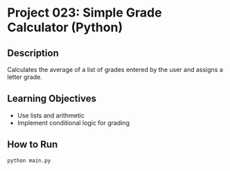 # Project 023: Simple Grade Calculator (Python)

## Description
Calculates the average of a list of grades entered by the user and assigns a letter grade.

## Learning Objectives
- Use lists and arithmetic
- Implement conditional logic for grading

## How to Run
```
python main.py
```
